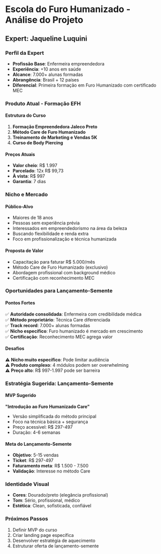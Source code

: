 # Escola do Furo Humanizado - Análise do Projeto

## Expert: Jaqueline Luquini

### Perfil da Expert
- **Profissão Base**: Enfermeira empreendedora
- **Experiência**: +10 anos em saúde
- **Alcance**: 7.000+ alunas formadas
- **Abrangência**: Brasil + 12 países
- **Diferencial**: Primeira formação em Furo Humanizado com certificado MEC

### Produto Atual - Formação EFH

#### Estrutura do Curso
1. **Formação Empreendedora Jaleco Preto**
2. **Método Care de Furo Humanizado** 
3. **Treinamento de Marketing e Vendas 5K**
4. **Curso de Body Piercing**

#### Preços Atuais
- **Valor cheio**: R$ 1.997
- **Parcelado**: 12x R$ 99,73
- **À vista**: R$ 997
- **Garantia**: 7 dias

### Nicho e Mercado

#### Público-Alvo
- Maiores de 18 anos
- Pessoas sem experiência prévia
- Interessados em empreendedorismo na área da beleza
- Buscando flexibilidade e renda extra
- Foco em profissionalização e técnica humanizada

#### Proposta de Valor
- Capacitação para faturar R$ 5.000/mês
- Método Care de Furo Humanizado (exclusivo)
- Abordagem profissional com background médico
- Certificação com reconhecimento MEC

### Oportunidades para Lançamento-Semente

#### Pontos Fortes
✅ **Autoridade consolidada**: Enfermeira com credibilidade médica  
✅ **Método proprietário**: Técnica Care diferenciada  
✅ **Track record**: 7.000+ alunas formadas  
✅ **Nicho específico**: Furo humanizado é mercado em crescimento  
✅ **Certificação**: Reconhecimento MEC agrega valor  

#### Desafios
⚠️ **Nicho muito específico**: Pode limitar audiência  
⚠️ **Produto complexo**: 4 módulos podem ser overwhelming  
⚠️ **Preço alto**: R$ 997-1.997 pode ser barreira  

### Estratégia Sugerida: Lançamento-Semente

#### MVP Sugerido
**"Introdução ao Furo Humanizado Care"**
- Versão simplificada do método principal
- Foco na técnica básica + segurança
- Preço acessível: R$ 297-497
- Duração: 4-6 semanas

#### Meta do Lançamento-Semente
- **Objetivo**: 5-15 vendas
- **Ticket**: R$ 297-497  
- **Faturamento meta**: R$ 1.500 - 7.500
- **Validação**: Interesse no método Care

### Identidade Visual
- **Cores**: Dourado/preto (elegância profissional)
- **Tom**: Sério, profissional, médico
- **Estética**: Clean, sofisticada, confiável

### Próximos Passos
1. Definir MVP do curso
2. Criar landing page específica
3. Desenvolver estratégia de aquecimento
4. Estruturar oferta de lançamento-semente